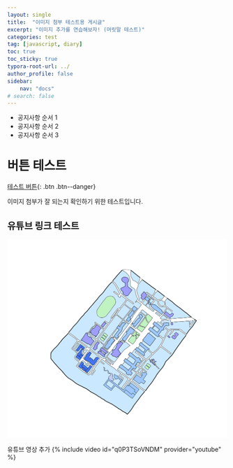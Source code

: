 ```yaml
---
layout: single
title:  "이미지 첨부 테스트용 게시글"
excerpt: "이미지 추가를 연습해보자! (머릿말 테스트)"
categories: test
tag: [javascript, diary]
toc: true
toc_sticky: true
typora-root-url: ../
author_profile: false
sidebar:
    nav: "docs"
# search: false
---
```


<div class="notice--success">
<ul>
    <li>공지사항 순서 1</li>
    <li>공지사항 순서 2</li>
    <li>공지사항 순서 3</li>
    <!-- &nbsp; -->
</ul>
</div>


# 버튼 테스트 #

[테스트 버튼](https://inu-ese-capstone-design-team-ysn.github.io/){: .btn .btn--danger}

이미지 첨부가 잘 되는지 확인하기 위한 테스트입니다.  



## 유튜브 링크 테스트 ##

![inu-drawing](/images/2024-01-12-test/inu-drawing.png)  

유튜브 영상 추가
{% include video id="q0P3TSoVNDM" provider="youtube" %}